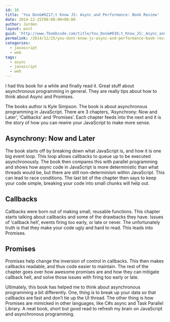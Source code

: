 ```yaml
---
id: 16
title: 'You Don&#8217;t Know JS: Async and Performance: Book Review'
date: 2014-12-25T00:00:00+00:00
author: Jorden
layout: post
guid: 'http://www.fbombcode.com/title/You_Don&#039;t_Know_JS:_Async_and_Performance:_Book_Review'
permalink: /2014/12/25/you-dont-know-js-async-and-performance-book-review/
categories:
  - javascript
  - web
tags:
  - async
  - javascript
  - web
---
```

 <p> I had this book for a while and finally read it. Great stuff about asynchronous programming in general. They are really tips about how to think about Async and Promises. </p> <p> The books author is Kyle Simpson. The book is about asynchronous programming in JavaScript. There are 3 chapters, &#8216;Asynchrony: Now and Later&#8217;, &#8216;Callbacks&#8217; and &#8216;Promises&#8217;. Each chapter feeds into the next and it is the story of how you can rewire your JavaScript to make more sense. </p> <h2> Asynchrony: Now and Later </h2> <p> The book starts off by breaking down what JavaScript is, and how it is one big event loop. This loop allows callbacks to queue up to be executed asynchronously. The book then compares this with parallel programming and shows how async code in JavaScript is more deterministic than what threads would be, but there are still non-determinism within JavaScript. This can lead to race conditions. The last bit of the chapter then says to keep your code simple, breaking your code into small chunks will help out. </p> <h2> Callbacks </h2> <p> Callbacks were born out of making small, reusable functions. This chapter starts talking about callbacks and some of the drawbacks they have. Issues of &#8216;callback hell&#8217;, events firing too early, or late or never. The unfortunately truth is that they make your code ugly and hard to read. This leads into Promises. </p> <h2> Promises </h2> <p> Promises help change the inversion of control in callbacks. This then makes callbacks readable, and thus code easier to maintain. The rest of the chapter goes over how awesome promises are and how they can mitigate callback hell, and solve those issues with firing too early or late. </p> <p> Ultimately, this book has helped me to think about asynchronous programming a bit differently. One, thing is to break up your data so that callbacks are fast and don&#8217;t tie up the UI thread. The other thing is how Promises are mimicked in other languages, like C#s async and Task Parallel Library. A neat book, short but good read to refresh my brain on JavaScript and asynchronous programming. </p>